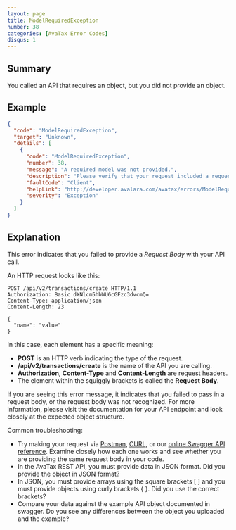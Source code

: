 ```yaml
---
layout: page
title: ModelRequiredException
number: 38
categories: [AvaTax Error Codes]
disqus: 1
---
```


## Summary

You called an API that requires an object, but you did not provide an object.

## Example

```json
{
  "code": "ModelRequiredException",
  "target": "Unknown",
  "details": [
    {
      "code": "ModelRequiredException",
      "number": 38,
      "message": "A required model was not provided.",
      "description": "Please verify that your request included a request body in valid JSON format.",
      "faultCode": "Client",
      "helpLink": "http://developer.avalara.com/avatax/errors/ModelRequiredException",
      "severity": "Exception"
    }
  ]
}
```

## Explanation

This error indicates that you failed to provide a *Request Body* with your API call.

An HTTP request looks like this:

```
POST /api/v2/transactions/create HTTP/1.1
Authorization: Basic dXNlcm5hbWU6cGFzc3dvcmQ=
Content-Type: application/json
Content-Length: 23

{
  "name": "value"
}
```

In this case, each element has a specific meaning:

<ul class="normal">
<li><b>POST</b> is an HTTP verb indicating the type of the request.</li>
<li><b>/api/v2/transactions/create</b> is the name of the API you are calling.</li>
<li><b>Authorization</b>, <b>Content-Type</b> and <b>Content-Length</b> are request headers.</li>
<li>The element within the squiggly brackets is called the <b>Request Body</b>.</li>
</ul>

If you are seeing this error message, it indicates that you failed to pass in a request body, or the request body was not recognized.  For more information, please visit the documentation for your API endpoint and look closely at the expected object structure.

Common troubleshooting:

<ul class="normal">
<li>Try making your request via <a href="https://www.getpostman.com/">Postman</a>, <a href="https://curl.haxx.se/">CURL</a>, or our <a href="https://developer.avalara.com/api-reference/avatax/rest/v2/">online Swagger API reference</a>.  Examine closely how each one works and see whether you are providing the same request body in your code.</li>
<li>In the AvaTax REST API, you must provide data in JSON format.  Did you provide the object in JSON format?</li>
<li>In JSON, you must provide arrays using the square brackets [ ] and you must provide objects using curly brackets { }.  Did you use the correct brackets?</li>
<li>Compare your data against the example API object documented in swagger.  Do you see any differences between the object you uploaded and the example?</li>
</ul>

